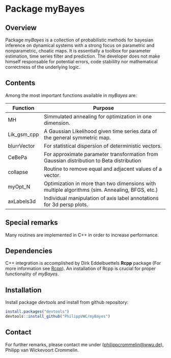 # Package myBayes #

## Overview ##
Package *myBayes* is a collection of probabilistic methods for bayesian inference on dynamical systems with a strong focus on parametric and nonparametric, choatic maps.
It is essentially a toolbox for parameter estimation, time series filter and prediction. The developer does not make himself responsable for potential errors, code stabililty nor mathematical correctness of the underlying logic.

## Contents ##
Among the most important functions available in *myBayes* are:

Function | Purpose
---------|----------
MH | Simmulated annealing for optimization in one dimension.
Lik_gsm_cpp | A Gaussian Likelihood given time series data of the general symmetric map.
blurrVector | For statistical dispersion of deterministic vectors.
CeBePa | For approximate parameter transformation from Gaussian distribution to Beta distribution
collapse | Routine to remove equal and adjacent values of a vector.
myOpt_N | Optimization in more than two dimensions with multiple algorithms (sim. Annealing, BFGS, etc.)
axLabels3d | Individual manipulation of axis label annotations for 3d persp plots. 


## Special remarks ##
Many routines are implemented in C++ in order to increase performance.

## Dependencies ##
C++ integration is accomplished by Dirk Eddelbuettels **Rcpp** package (For more information see [Rcpp](http://rcpp.org/)). An installation of Rcpp is crucial for proper functionality of *myBayes*.

## Installation ##
Install package *devtools* and install from github repository:
```R
install.packages("devtools")
devtools::install_github("PhilippVWC/myBayes")
```


## Contact ##
For further remarks, please contact me under (philippcrommelin@wwu.de), Philipp van Wickevoort Crommelin.
